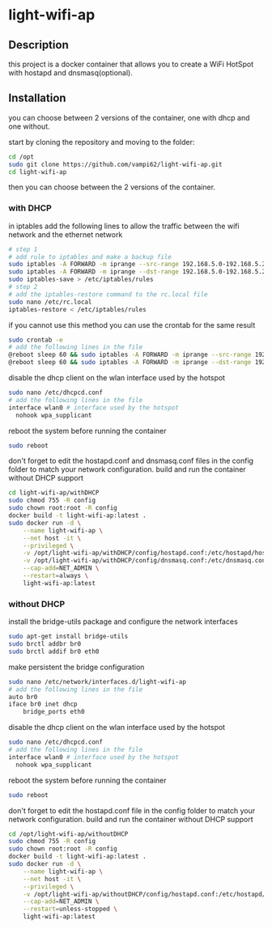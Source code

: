 # light-wifi-ap

## Description
this project is a docker container that allows you to create a WiFi HotSpot with hostapd and dnsmasq(optional).

## Installation
you can choose between 2 versions of the container, one with dhcp and one without.

start by cloning the repository and moving to the folder:
```sh
cd /opt
sudo git clone https://github.com/vampi62/light-wifi-ap.git
cd light-wifi-ap
```
then you can choose between the 2 versions of the container.

### with DHCP

in iptables add the following lines to allow the traffic between the wifi network and the ethernet network
```sh
# step 1
# add rule to iptables and make a backup file
sudo iptables -A FORWARD -m iprange --src-range 192.168.5.0-192.168.5.255 -j ACCEPT
sudo iptables -A FORWARD -m iprange --dst-range 192.168.5.0-192.168.5.255 -j ACCEPT
sudo iptables-save > /etc/iptables/rules
# step 2
# add the iptables-restore command to the rc.local file
sudo nano /etc/rc.local
iptables-restore < /etc/iptables/rules
```
if you cannot use this method you can use the crontab for the same result
```sh
sudo crontab -e
# add the following lines in the file
@reboot sleep 60 && sudo iptables -A FORWARD -m iprange --src-range 192.168.5.0-192.168.5.255 -j ACCEPT
@reboot sleep 60 && sudo iptables -A FORWARD -m iprange --dst-range 192.168.5.0-192.168.5.255 -j ACCEPT
```

disable the dhcp client on the wlan interface used by the hotspot
```sh
sudo nano /etc/dhcpcd.conf
# add the following lines in the file
interface wlan0 # interface used by the hotspot
  nohook wpa_supplicant
```

reboot the system before running the container
```sh
sudo reboot
```

don't forget to edit the hostapd.conf and dnsmasq.conf files in the config folder to match your network configuration.
build and run the container without DHCP support
```sh
cd light-wifi-ap/withDHCP
sudo chmod 755 -R config
sudo chown root:root -R config
docker build -t light-wifi-ap:latest .
sudo docker run -d \
	--name light-wifi-ap \
	--net host -it \
	--privileged \
	-v /opt/light-wifi-ap/withDHCP/config/hostapd.conf:/etc/hostapd/hostapd.conf:ro \
	-v /opt/light-wifi-ap/withDHCP/config/dnsmasq.conf:/etc/dnsmasq.conf:ro \
	--cap-add=NET_ADMIN \
	--restart=always \
	light-wifi-ap:latest
```

### without DHCP

install the bridge-utils package and configure the network interfaces
```sh
sudo apt-get install bridge-utils
sudo brctl addbr br0
sudo brctl addif br0 eth0
```

make persistent the bridge configuration
```sh
sudo nano /etc/network/interfaces.d/light-wifi-ap
# add the following lines in the file
auto br0
iface br0 inet dhcp
    bridge_ports eth0
```

disable the dhcp client on the wlan interface used by the hotspot
```sh
sudo nano /etc/dhcpcd.conf
# add the following lines in the file
interface wlan0 # interface used by the hotspot
  nohook wpa_supplicant
```

reboot the system before running the container
```sh
sudo reboot
```
don't forget to edit the hostapd.conf file in the config folder to match your network configuration.
build and run the container without DHCP support
```sh
cd /opt/light-wifi-ap/withoutDHCP
sudo chmod 755 -R config
sudo chown root:root -R config
docker build -t light-wifi-ap:latest .
sudo docker run -d \
	--name light-wifi-ap \
	--net host -it \
	--privileged \
	-v /opt/light-wifi-ap/withoutDHCP/config/hostapd.conf:/etc/hostapd/hostapd.conf:ro \
	--cap-add=NET_ADMIN \
	--restart=unless-stopped \
	light-wifi-ap:latest
```
